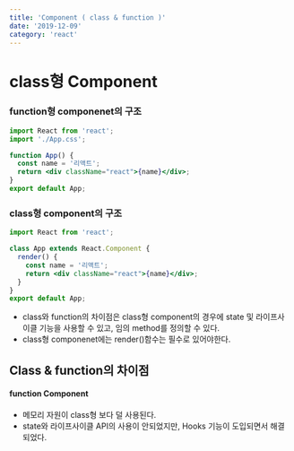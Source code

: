 ```yaml
---
title: 'Component ( class & function )'
date: '2019-12-09'
category: 'react'
---
```


# class형 Component

### function형 componenet의 구조

```jsx
import React from 'react';
import './App.css';

function App() {
  const name = '리액트';
  return <div className="react">{name}</div>;
}
export default App;
```

### class형 component의 구조

```jsx
import React from 'react';

class App extends React.Component {
  render() {
    const name = '리액트';
    return <div className="react">{name}</div>;
  }
}
export default App;
```

- class와 function의 차이점은 class형 component의 경우에 state 및 라이프사이클 기능을 사용할 수 있고, 임의 method를 정의할 수 있다.
- class형 componenet에는 render()함수는 필수로 있어야한다.

## Class & function의 차이점

#### function Component

- 메모리 자원이 class형 보다 덜 사용된다.
- state와 라이프사이클 API의 사용이 안되었지만, Hooks 기능이 도입되면서 해결되었다.

